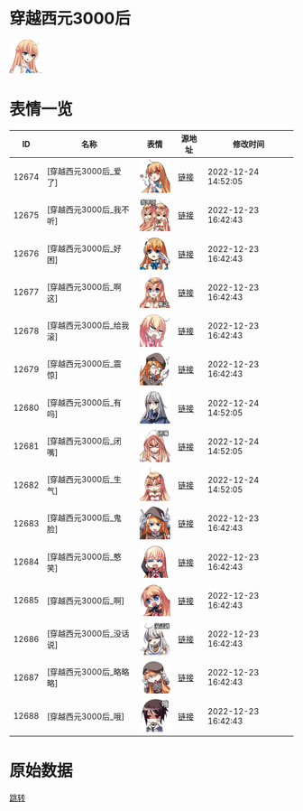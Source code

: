 # 穿越西元3000后

<img src="./cover.png" height="60" alt="cover" />

# 表情一览

|ID|名称|表情|源地址|修改时间|
|----|----|----|----|----|
|12674|[穿越西元3000后_爱了]|<img src="./pic/012674_%5B穿越西元3000后_爱了%5D.png" height="60" alt="爱了"/>|[链接](https://i0.hdslb.com/bfs/garb/item/5d29cc53572b519893844a5f751d968b3cf9f845.png)|2022-12-24 14:52:05|
|12675|[穿越西元3000后_我不听]|<img src="./pic/012675_%5B穿越西元3000后_我不听%5D.png" height="60" alt="我不听"/>|[链接](https://i0.hdslb.com/bfs/garb/item/6efc91b4da03293d2ef447fb55b89f15139a7618.png)|2022-12-23 16:42:43|
|12676|[穿越西元3000后_好困]|<img src="./pic/012676_%5B穿越西元3000后_好困%5D.png" height="60" alt="好困"/>|[链接](https://i0.hdslb.com/bfs/garb/item/2f382a4ddb3f45405df264fec71b08724a4180a7.png)|2022-12-23 16:42:43|
|12677|[穿越西元3000后_啊这]|<img src="./pic/012677_%5B穿越西元3000后_啊这%5D.png" height="60" alt="啊这"/>|[链接](https://i0.hdslb.com/bfs/garb/item/bfcc1d98451e376895f77e9fe97136c9544f3614.png)|2022-12-23 16:42:43|
|12678|[穿越西元3000后_给我滚]|<img src="./pic/012678_%5B穿越西元3000后_给我滚%5D.png" height="60" alt="给我滚"/>|[链接](https://i0.hdslb.com/bfs/garb/item/03ec2dae82fafb6c682ace137492f02d81df5e3a.png)|2022-12-23 16:42:43|
|12679|[穿越西元3000后_震惊]|<img src="./pic/012679_%5B穿越西元3000后_震惊%5D.png" height="60" alt="震惊"/>|[链接](https://i0.hdslb.com/bfs/garb/item/ee5a5022dea8c0935169d33066c730a72573fa5c.png)|2022-12-23 16:42:43|
|12680|[穿越西元3000后_有吗]|<img src="./pic/012680_%5B穿越西元3000后_有吗%5D.png" height="60" alt="有吗"/>|[链接](https://i0.hdslb.com/bfs/garb/item/8f6e8339bdf070a8c82182dca8cb5adbbb361264.png)|2022-12-24 14:52:05|
|12681|[穿越西元3000后_闭嘴]|<img src="./pic/012681_%5B穿越西元3000后_闭嘴%5D.png" height="60" alt="闭嘴"/>|[链接](https://i0.hdslb.com/bfs/garb/item/9809adaad691bd05711812174e22280e0d9456ee.png)|2022-12-24 14:52:05|
|12682|[穿越西元3000后_生气]|<img src="./pic/012682_%5B穿越西元3000后_生气%5D.png" height="60" alt="生气"/>|[链接](https://i0.hdslb.com/bfs/garb/item/57bc90e43d3a8b2cf02f3135542cee9c7fa2b3fb.png)|2022-12-24 14:52:05|
|12683|[穿越西元3000后_鬼脸]|<img src="./pic/012683_%5B穿越西元3000后_鬼脸%5D.png" height="60" alt="鬼脸"/>|[链接](https://i0.hdslb.com/bfs/garb/item/37222d7c1beff155b1ed583427fddb914a7d712d.png)|2022-12-23 16:42:43|
|12684|[穿越西元3000后_憨笑]|<img src="./pic/012684_%5B穿越西元3000后_憨笑%5D.png" height="60" alt="憨笑"/>|[链接](https://i0.hdslb.com/bfs/garb/item/d6c9e071b3527a0843d66c4bee50a41d577ab71b.png)|2022-12-23 16:42:43|
|12685|[穿越西元3000后_啊]|<img src="./pic/012685_%5B穿越西元3000后_啊%5D.png" height="60" alt="啊"/>|[链接](https://i0.hdslb.com/bfs/garb/item/d37efdd6696ba89532e107d9fc913a3c4e2b9a3b.png)|2022-12-23 16:42:43|
|12686|[穿越西元3000后_没话说]|<img src="./pic/012686_%5B穿越西元3000后_没话说%5D.png" height="60" alt="没话说"/>|[链接](https://i0.hdslb.com/bfs/garb/item/314c3cb442a53ff7f28a14e4479e15be50b28a94.png)|2022-12-23 16:42:43|
|12687|[穿越西元3000后_略略略]|<img src="./pic/012687_%5B穿越西元3000后_略略略%5D.png" height="60" alt="略略略"/>|[链接](https://i0.hdslb.com/bfs/garb/item/c2070ac39e285d25d33dd6c505d3efd7afa5c9a4.png)|2022-12-23 16:42:43|
|12688|[穿越西元3000后_哦]|<img src="./pic/012688_%5B穿越西元3000后_哦%5D.png" height="60" alt="哦"/>|[链接](https://i0.hdslb.com/bfs/garb/item/501fcf0db4b7af116ce3753d71ca1ae26d0f3189.png)|2022-12-23 16:42:43|

# 原始数据

[跳转](./raw.json)

